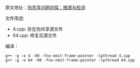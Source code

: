 原文地址：[伪共享问题初探：根源与检测](https://mp.weixin.qq.com/s/9MVZ4OudBvhFx5XghPx0Tw)


文件用途:
- 4.cpp: 存在伪共享源文件
- 64.cpp: 修复后源文件

编译：
```shell
g++ -g -o 4 -O0 -fno-omit-frame-pointer -lpthread 4.cpp
g++ -g -o 64 -O0 -fno-omit-frame-pointer -lpthread 64.cpp
```

